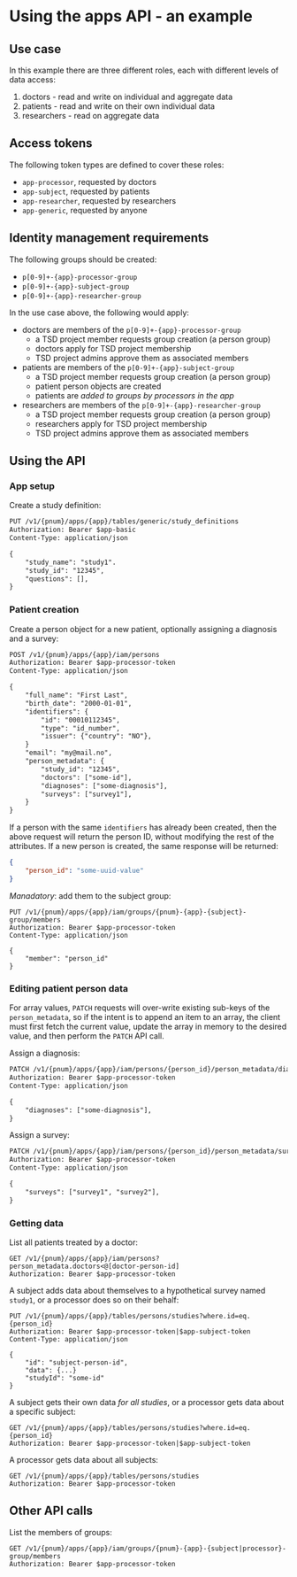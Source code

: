
# Using the apps API - an example

## Use case

In this example there are three different roles, each with different levels of data access:

1. doctors - read and write on individual and aggregate data
2. patients - read and write on their own individual data
3. researchers - read on aggregate data

## Access tokens

The following token types are defined to cover these roles:

* `app-processor`, requested by doctors
* `app-subject`, requested by patients
* `app-researcher`, requested by researchers
* `app-generic`, requested by anyone

## Identity management requirements

The following groups should be created:
* `p[0-9]+-{app}-processor-group`
* `p[0-9]+-{app}-subject-group`
* `p[0-9]+-{app}-researcher-group`

In the use case above, the following would apply:

* doctors are members of the `p[0-9]+-{app}-processor-group`
  * a TSD project member requests group creation (a person group)
  * doctors apply for TSD project membership
  * TSD project admins approve them as associated members
* patients are members of the `p[0-9]+-{app}-subject-group`
  * a TSD project member requests group creation (a person group)
  * patient person objects are created
  * patients are _added to groups by processors in the app_
* researchers are members of the `p[0-9]+-{app}-researcher-group`
  * a TSD project member requests group creation (a person group)
  * researchers apply for TSD project membership
  * TSD project admins approve them as associated members

## Using the API

### App setup

Create a study definition:
```txt
PUT /v1/{pnum}/apps/{app}/tables/generic/study_definitions
Authorization: Bearer $app-basic
Content-Type: application/json

{
    "study_name": "study1".
    "study_id": "12345",
    "questions": [],
}
```

### Patient creation

Create a person object for a new patient, optionally assigning a diagnosis and a survey:
```txt
POST /v1/{pnum}/apps/{app}/iam/persons
Authorization: Bearer $app-processor-token
Content-Type: application/json

{
    "full_name": "First Last",
    "birth_date": "2000-01-01",
    "identifiers": {
        "id": "00010112345",
        "type": "id_number",
        "issuer": {"country": "NO"},
    }
    "email": "my@mail.no",
    "person_metadata": {
        "study_id": "12345",
        "doctors": ["some-id"],
        "diagnoses": ["some-diagnosis"],
        "surveys": ["survey1"],
    }
}
```

If a person with the same `identifiers` has already been created, then the above request will return the person ID, without modifying the rest of the attributes. If a new person is created, the same response will be returned:
```json
{
    "person_id": "some-uuid-value"
}
```

_Manadatory_: add them to the subject group:
```
PUT /v1/{pnum}/apps/{app}/iam/groups/{pnum}-{app}-{subject}-group/members
Authorization: Bearer $app-processor-token
Content-Type: application/json

{
    "member": "person_id"
}
```

### Editing patient person data

For array values, `PATCH` requests will over-write existing sub-keys of the `person_metadata`, so if the intent is to append an item to an array, the client must first fetch the current value, update the array in memory to the desired value, and then perform the `PATCH` API call.

Assign a diagnosis:
```txt
PATCH /v1/{pnum}/apps/{app}/iam/persons/{person_id}/person_metadata/diagnoses
Authorization: Bearer $app-processor-token
Content-Type: application/json

{
    "diagnoses": ["some-diagnosis"],
}

```

Assign a survey:
```txt
PATCH /v1/{pnum}/apps/{app}/iam/persons/{person_id}/person_metadata/surveys
Authorization: Bearer $app-processor-token
Content-Type: application/json

{
    "surveys": ["survey1", "survey2"],
}

```

### Getting data

List all patients treated by a doctor:
```
GET /v1/{pnum}/apps/{app}/iam/persons?person_metadata.doctors<@[doctor-person-id]
Authorization: Bearer $app-processor-token
```

A subject adds data about themselves to a hypothetical survey named `study1`, or a processor does so on their behalf:
```
PUT /v1/{pnum}/apps/{app}/tables/persons/studies?where.id=eq.{person_id}
Authorization: Bearer $app-processor-token|$app-subject-token
Content-Type: application/json

{
    "id": "subject-person-id",
    "data": {...}
    "studyId": "some-id"
}
```

A subject gets their own data _for all studies_, or a processor gets data about a specific subject:
```
GET /v1/{pnum}/apps/{app}/tables/persons/studies?where.id=eq.{person_id}
Authorization: Bearer $app-processor-token|$app-subject-token
```

A processor gets data about all subjects:
```
GET /v1/{pnum}/apps/{app}/tables/persons/studies
Authorization: Bearer $app-processor-token
```

## Other API calls

List the members of groups:
```
GET /v1/{pnum}/apps/{app}/iam/groups/{pnum}-{app}-{subject|processor}-group/members
Authorization: Bearer $app-processor-token
```
